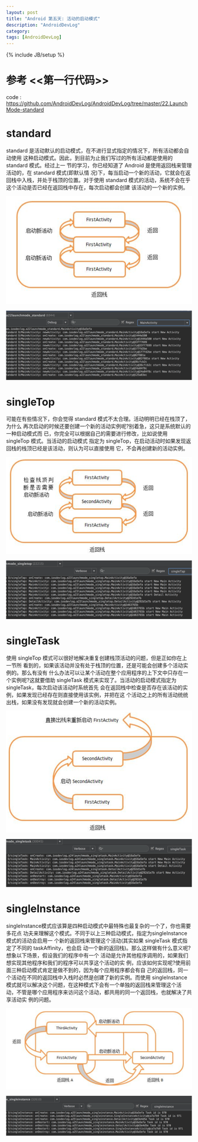 ```yaml
---
layout: post
title: "Android 第五天: 活动的启动模式"
description: "AndroidDevLog"
category: 
tags: [AndroidDevLog]
---
```

{% include JB/setup %}

# 参考 <<第一行代码>>

code : <https://github.com/AndroidDevLog/AndroidDevLog/tree/master/22.LaunchMode-standard>

# standard

standard 是活动默认的启动模式，在不进行显式指定的情况下，所有活动都会自动使用 这种启动模式。因此，到目前为止我们写过的所有活动都是使用的 standard 模式。经过上一 节的学习，你已经知道了 Android 是使用返回栈来管理活动的，在 standard 模式(即默认情 况)下，每当启动一个新的活动，它就会在返回栈中入栈，并处于栈顶的位置。对于使用 standard 模式的活动，系统不会在乎这个活动是否已经在返回栈中存在，每次启动都会创建 该活动的一个新的实例。

![stand](/assets/images/Android/AndroidDevLog/5/stand.png)

![standResult](/assets/images/Android/AndroidDevLog/5/standResult.png)

# singleTop

可能在有些情况下，你会觉得 standard 模式不太合理。活动明明已经在栈顶了，为什么 再次启动的时候还要创建一个新的活动实例呢?别着急，这只是系统默认的一种启动模式而 已，你完全可以根据自己的需要进行修改，比如说使用 singleTop 模式。当活动的启动模式 指定为 singleTop，在启动活动时如果发现返回栈的栈顶已经是该活动，则认为可以直接使用 它，不会再创建新的活动实例。

![singleTap](/assets/images/Android/AndroidDevLog/5/singleTap.png)

![singleTapResult](/assets/images/Android/AndroidDevLog/5/singleTapResult.png)

# singleTask

使用 singleTop 模式可以很好地解决重复创建栈顶活动的问题，但是正如你在上一节所 看到的，如果该活动并没有处于栈顶的位置，还是可能会创建多个活动实例的。那么有没有 什么办法可以让某个活动在整个应用程序的上下文中只存在一个实例呢?这就要借助 singleTask 模式来实现了。当活动的启动模式指定为 singleTask，每次启动该活动时系统首先 会在返回栈中检查是否存在该活动的实例，如果发现已经存在则直接使用该实例，并把在这 个活动之上的所有活动统统出栈，如果没有发现就会创建一个新的活动实例。

![singleTask](/assets/images/Android/AndroidDevLog/5/singleTask.png)

![singleTaskResult](/assets/images/Android/AndroidDevLog/5/singleTaskResult.png)

# singleInstance

singleInstance模式应该算是四种启动模式中最特殊也最复杂的一个了，你也需要多花点 功夫来理解这个模式。不同于以上三种启动模式，指定为singleInstance模式的活动会启用一 个新的返回栈来管理这个活动(其实如果 singleTask 模式指定了不同的 taskAffinity，也会启 动一个新的返回栈)。那么这样做有什么意义呢?想象以下场景，假设我们的程序中有一个 活动是允许其他程序调用的，如果我们想实现其他程序和我们的程序可以共享这个活动的实 例，应该如何实现呢?使用前面三种启动模式肯定是做不到的，因为每个应用程序都会有自 己的返回栈，同一个活动在不同的返回栈中入栈时必然是创建了新的实例。而使用 singleInstance模式就可以解决这个问题，在这种模式下会有一个单独的返回栈来管理这个活 动，不管是哪个应用程序来访问这个活动，都共用的同一个返回栈，也就解决了共享活动实 例的问题。

![singleInstance](/assets/images/Android/AndroidDevLog/5/singleInstance.png)

![singleInstanceResult](/assets/images/Android/AndroidDevLog/5/singleInstanceResult.png)
